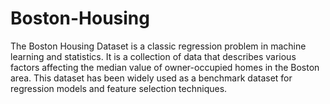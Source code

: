 # Boston-Housing
The Boston Housing Dataset is a classic regression problem in machine learning and statistics. It is a collection of data that describes various factors affecting the median value of owner-occupied homes in the Boston area. This dataset has been widely used as a benchmark dataset for regression models and feature selection techniques.
